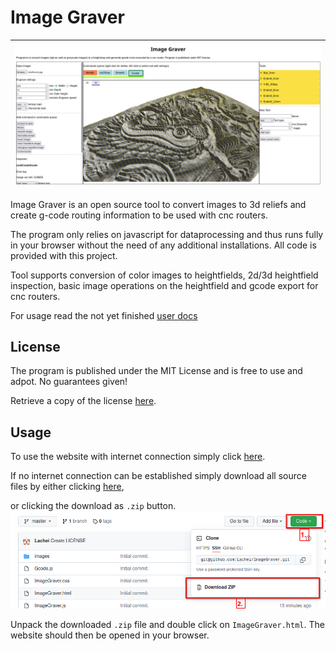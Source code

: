 # Image Graver

|![overviewImage](images/overview.png)|
| ------ |

Image Graver is an open source tool to convert images to 3d reliefs and create g-code routing information to be used with cnc routers.

The program only relies on javascript for dataprocessing and thus runs fully in your browser without the need of any additional installations. All code is provided with this project.

Tool supports conversion of color images to heightfields, 2d/3d heightfield inspection, basic image operations on the heightfield and gcode export for cnc routers.

For usage read the not yet finished [user docs](https://github.com/Lachei/ImageGraver/wiki)

## License

The program is published under the MIT License and is free to use and adpot. No guarantees given!

Retrieve a copy of the license [here](LICENSE).

## Usage

To use the website with internet connection simply click [here](https://htmlpreview.github.io/?https://github.com/Lachei/ImageGraver/blob/master/ImageGraver.html).

If no internet connection can be established simply download all source files by either clicking [here](https://github.com/Lachei/ImageGraver/archive/refs/heads/master.zip), 

or clicking the download as `.zip` button.
![Download zip](images/download_zip.png)

Unpack the downloaded `.zip` file and double click on `ImageGraver.html`. The website should then be opened in your browser.